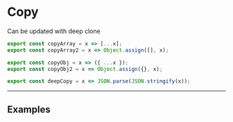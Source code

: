 # Copy

Can be updated with deep clone

```js
export const copyArray = x => [...x];
export const copyArray2 = x => Object.assign([], x);

export const copyObj = x => ({ ...x });
export const copyObj2 = x => Object.assign({}, x);

export const deepCopy = x => JSON.parse(JSON.stringify(x));

```

---

## Examples